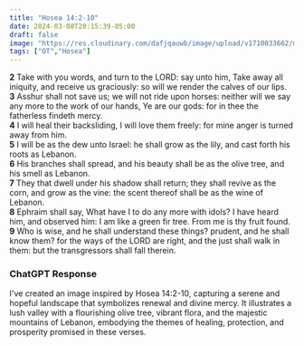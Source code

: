 ```yaml
---
title: "Hosea 14:2-10"
date: 2024-03-08T20:15:39-05:00
draft: false
image: "https://res.cloudinary.com/dafjqauwb/image/upload/v1710033662/matt419/Hosea/14__2-10_v5ehm8.webp"
tags: ["OT","Hosea"]
---
```

**2** Take with you words, and turn to the LORD: say unto him, Take away all iniquity, and receive us graciously: so will we render the calves of our lips.  
**3** Asshur shall not save us; we will not ride upon horses: neither will we say any more to the work of our hands, Ye are our gods: for in thee the fatherless findeth mercy.  
**4** I will heal their backsliding, I will love them freely: for mine anger is turned away from him.  
**5** I will be as the dew unto Israel: he shall grow as the lily, and cast forth his roots as Lebanon.  
**6** His branches shall spread, and his beauty shall be as the olive tree, and his smell as Lebanon.  
**7** They that dwell under his shadow shall return; they shall revive as the corn, and grow as the vine: the scent thereof shall be as the wine of Lebanon.  
**8** Ephraim shall say, What have I to do any more with idols? I have heard him, and observed him: I am like a green fir tree. From me is thy fruit found.  
**9** Who is wise, and he shall understand these things? prudent, and he shall know them? for the ways of the LORD are right, and the just shall walk in them: but the transgressors shall fall therein.




### ChatGPT Response
I've created an image inspired by Hosea 14:2-10, capturing a serene and hopeful landscape that symbolizes renewal and divine mercy. It illustrates a lush valley with a flourishing olive tree, vibrant flora, and the majestic mountains of Lebanon, embodying the themes of healing, protection, and prosperity promised in these verses.